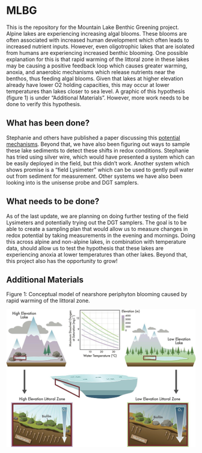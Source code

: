 # MLBG 
This is the repository for the Mountain Lake Benthic Greening project.
Alpine lakes are experiencing increasing algal blooms. These blooms are often 
associated with increased human development which often leads to increased 
nutrient inputs. However, even oligotrophic lakes that are isolated from humans
are experiencing increased benthic blooming. One possible explanation for this 
is that rapid warming of the littoral zone in these lakes may be causing a 
positive feedback loop which causes greater warming, anoxia, and anaerobic 
mechanisms which release nutrients near the benthos, thus feeding algal blooms. 
Given that lakes at higher elevation already have lower O2 holding capacities, 
this may occur at lower temperatures than lakes closer to sea level. A graphic 
of this hypothesis (figure 1) is under “Additional Materials”. However, more 
work needs to be done to verify this hypothesis. 

## What has been done?
Stephanie and others have published a paper discussing this [potential 
mechanisms](https://aslopubs.onlinelibrary.wiley.com/doi/full/10.1002/lol2.10357). 
Beyond that, we have also been figuring out ways to sample these lake sediments
to detect these shifts in redox conditions. Stephanie has tried 
using silver wire, which would have presented a system which can be easily 
deployed in the field, but this didn’t work. Another system which shows 
promise is a “field Lysimeter” which can be used to gently pull water out 
from sediment for measurement. Other systems we have also been looking into is 
the unisense probe and DGT samplers.
	
## What needs to be done?
As of the last update, we are planning on doing further testing of the field 
Lysimeters and potentially trying out the DGT samplers. The goal is to be able 
to create a sampling plan that would allow us to measure changes in redox 
potential by taking measurements in the evening and mornings. Doing this across
alpine and non-alpine lakes, in combination with temperature data, should allow
us to test the hypothesis that these lakes are experiencing anoxia at lower
temperatures than other lakes. Beyond that, this project also has the
opportunity to grow!

## Additional Materials

Figure 1: Conceptual model of nearshore periphyton blooming caused by rapid
warming of the littoral zone.

![Conceptual Model](Supporting_Materials/20250922_MLBG_CONCEPTUAL-MODEL.jpg)


